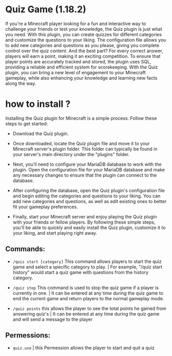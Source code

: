 # Quiz Game (1.18.2)

If you're a Minecraft player looking for a fun and interactive way to challenge your friends or test your knowledge, the Quiz plugin is just what you need. With this plugin, you can create quizzes for different categories and customize the questions to your liking. The configuration file allows you to add new categories and questions as you please, giving you complete control over the quiz content. And the best part? For every correct answer, players will earn a point, making it an exciting competition. To ensure that player points are accurately tracked and stored, the plugin uses SQL, providing a reliable and efficient system for scorekeeping. With the Quiz plugin, you can bring a new level of engagement to your Minecraft gameplay, while also enhancing your knowledge and learning new facts along the way.


# how to install ?
Installing the Quiz plugin for Minecraft is a simple process. Follow these steps to get started:

- Download the Quiz plugin.

- Once downloaded, locate the Quiz plugin file and move it to your Minecraft server's plugin folder. This folder can typically be found in your server's main directory under the "plugins" folder.
- Next, you'll need to configure your MariaDB database to work with the plugin. Open the configuration file for your MariaDB database and make any necessary changes to ensure that the plugin can connect to the database.
- After configuring the database, open the Quiz plugin's configuration file and begin editing the categories and questions to your liking. You can add new categories and questions, as well as edit existing ones to better fit your gameplay preferences.
- Finally, start your Minecraft server and enjoy playing the Quiz plugin with your friends or fellow players.
By following these simple steps, you'll be able to quickly and easily install the Quiz plugin, customize it to your liking, and start playing right away.


## Commands:

 + `/quiz start [category]` This command allows players to start the quiz game and select a specific category to play.
| For example, "/quiz start history" would start a quiz game with questions from the history category.

* `/quiz stop`  This command is used to stop the quiz game if a player is currently in one. 
| It can be entered at any time during the quiz game to end the current game and return players to the normal gameplay mode.

* `/quiz points` this allows the player to see the total points he gained from answering quiz's
| It can be entered at any time during the quiz game and will send a message to the player

## Permessions:
* `quiz.use`
| this Permession allows the player to start and quit a quiz

